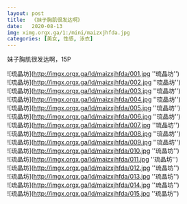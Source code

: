 ```yaml
---
layout: post
title:  《妹子胸肌很发达啊》
date:   2020-08-13
img: ximg.orgx.ga/1:/mini/maizxjhfda.jpg
categories: [美女, 性感, 泳衣]
---
```


妹子胸肌很发达啊，15P

![琉晶坊](http://imgx.orgx.ga/ld/maizxjhfda/001.jpg ''琉晶坊'') <br>
![琉晶坊](http://imgx.orgx.ga/ld/maizxjhfda/002.jpg ''琉晶坊'') <br>
![琉晶坊](http://imgx.orgx.ga/ld/maizxjhfda/003.jpg ''琉晶坊'') <br>
![琉晶坊](http://imgx.orgx.ga/ld/maizxjhfda/004.jpg ''琉晶坊'') <br>
![琉晶坊](http://imgx.orgx.ga/ld/maizxjhfda/005.jpg ''琉晶坊'') <br>
![琉晶坊](http://imgx.orgx.ga/ld/maizxjhfda/006.jpg ''琉晶坊'') <br>
![琉晶坊](http://imgx.orgx.ga/ld/maizxjhfda/007.jpg ''琉晶坊'') <br>
![琉晶坊](http://imgx.orgx.ga/ld/maizxjhfda/008.jpg ''琉晶坊'') <br>
![琉晶坊](http://imgx.orgx.ga/ld/maizxjhfda/009.jpg ''琉晶坊'') <br>
![琉晶坊](http://imgx.orgx.ga/ld/maizxjhfda/010.jpg ''琉晶坊'') <br>
![琉晶坊](http://imgx.orgx.ga/ld/maizxjhfda/011.jpg ''琉晶坊'') <br>
![琉晶坊](http://imgx.orgx.ga/ld/maizxjhfda/012.jpg ''琉晶坊'') <br>
![琉晶坊](http://imgx.orgx.ga/ld/maizxjhfda/013.jpg ''琉晶坊'') <br>
![琉晶坊](http://imgx.orgx.ga/ld/maizxjhfda/014.jpg ''琉晶坊'') <br>
![琉晶坊](http://imgx.orgx.ga/ld/maizxjhfda/015.jpg ''琉晶坊'') <br>
